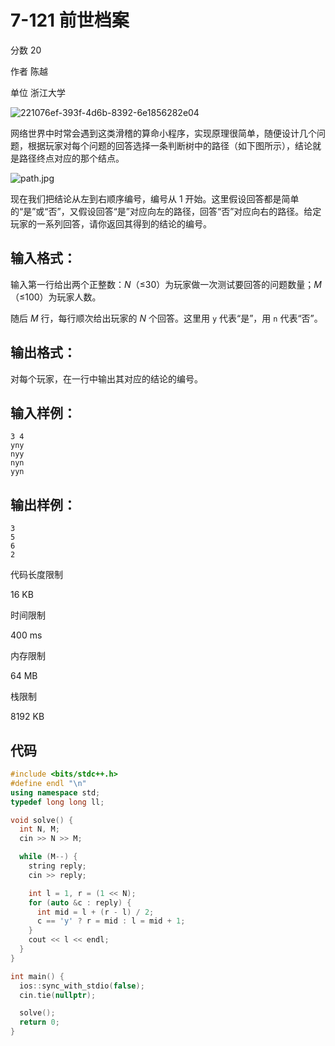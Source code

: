 # **7-121 前世档案**

分数 20

作者 陈越

单位 浙江大学

![221076ef-393f-4d6b-8392-6e1856282e04](https://gitee.com/chen-houchao/images/raw/master/img/20250222000653947.png)

网络世界中时常会遇到这类滑稽的算命小程序，实现原理很简单，随便设计几个问题，根据玩家对每个问题的回答选择一条判断树中的路径（如下图所示），结论就是路径终点对应的那个结点。

![path.jpg](https://gitee.com/chen-houchao/images/raw/master/img/20250222000627926.jpeg)

现在我们把结论从左到右顺序编号，编号从 1 开始。这里假设回答都是简单的“是”或“否”，又假设回答“是”对应向左的路径，回答“否”对应向右的路径。给定玩家的一系列回答，请你返回其得到的结论的编号。

## 输入格式：

输入第一行给出两个正整数：*N*（≤30）为玩家做一次测试要回答的问题数量；*M*（≤100）为玩家人数。

随后 *M* 行，每行顺次给出玩家的 *N* 个回答。这里用 `y` 代表“是”，用 `n` 代表“否”。

## 输出格式：

对每个玩家，在一行中输出其对应的结论的编号。

## 输入样例：

```in
3 4
yny
nyy
nyn
yyn
```

## 输出样例：

```out
3
5
6
2
```

代码长度限制

16 KB

时间限制

400 ms

内存限制

64 MB

栈限制

8192 KB

## 代码

```cpp
#include <bits/stdc++.h>
#define endl "\n"
using namespace std;
typedef long long ll;

void solve() {
  int N, M;
  cin >> N >> M;

  while (M--) {
    string reply;
    cin >> reply;

    int l = 1, r = (1 << N);
    for (auto &c : reply) {
      int mid = l + (r - l) / 2;
      c == 'y' ? r = mid : l = mid + 1;
    }
    cout << l << endl;
  }
}

int main() {
  ios::sync_with_stdio(false);
  cin.tie(nullptr);

  solve();
  return 0;
}
```


